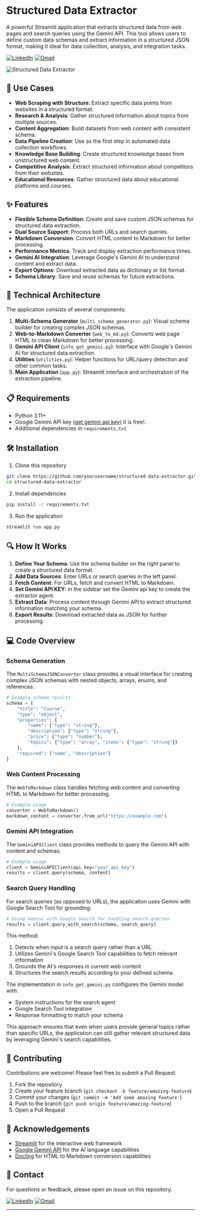# Structured Data Extractor

A powerful Streamlit application that extracts structured data from web pages and search queries using the Gemini API. This tool allows users to define custom data schemas and extract information in a structured JSON format, making it ideal for data collection, analysis, and integration tasks.

[![LinkedIn](https://img.shields.io/badge/LinkedIn-Profile-blue?logo=linkedin)](https://www.linkedin.com/in/ibrahim-awny/)
[![Gmail](https://img.shields.io/badge/Gmail-Email-red?logo=gmail)](mailto:hima12awny@gmail.com)


![Structured Data Extractor]([https://github.com/yourusername/structured-data-extractor/raw/main/screenshots/app-preview.png](https://github.com/hima12-awny/Structured-Data-Extractor/blob/50f0ae1beedcf225c35ee3a7ebfd6ac404969a8d/main_page_screenshot.png))

## 🚀 Use Cases

- **Web Scraping with Structure**: Extract specific data points from websites in a structured format.
- **Research & Analysis**: Gather structured information about topics from multiple sources.
- **Content Aggregation**: Build datasets from web content with consistent schema.
- **Data Pipeline Creation**: Use as the first step in automated data collection workflows.
- **Knowledge Base Building**: Create structured knowledge bases from unstructured web content.
- **Competitive Analysis**: Extract structured information about competitors from their websites.
- **Educational Resources**: Gather structured data about educational platforms and courses.

## ✨ Features

- **Flexible Schema Definition**: Create and save custom JSON schemas for structured data extraction.
- **Dual Source Support**: Process both URLs and search queries.
- **Markdown Conversion**: Convert HTML content to Markdown for better processing.
- **Performance Metrics**: Track and display extraction performance times.
- **Gemini AI Integration**: Leverage Google's Gemini AI to understand content and extract data.
- **Export Options**: Download extracted data as dictionary or list format.
- **Schema Library**: Save and reuse schemas for future extractions.

## 🔧 Technical Architecture

The application consists of several components:

1. **Multi-Schema Generator** (`multi_schema_generator.py`): Visual schema builder for creating complex JSON schemas.
2. **Web-to-Markdown Converter** (`web_to_md.py`): Converts web page HTML to clean Markdown for better processing.
3. **Gemini API Client** (`info_get_gemini.py`): Interface with Google's Gemini AI for structured data extraction.
4. **Utilities** (`utilities.py`): Helper functions for URL/query detection and other common tasks.
5. **Main Application** (`app.py`): Streamlit interface and orchestration of the extraction pipeline.

## 📋 Requirements

- Python 3.11+
- Google Gemini API key [(get gemini api key)](https://aistudio.google.com/app/apikey) it is free!.
- Additional dependencies in `requirements.txt`

## 🛠️ Installation

1. Clone this repository
```bash
git clone https://github.com/yourusername/structured-data-extractor.git
cd structured-data-extractor
```

2. Install dependencies
```bash
pip install -r requirements.txt
```

3. Run the application
```bash
streamlit run app.py
```

## 🔍 How It Works

1. **Define Your Schema**: Use the schema builder on the right panel to create a structured data format.
2. **Add Data Sources**: Enter URLs or search queries in the left panel.
3. **Fetch Content**: For URLs, fetch and convert HTML to Markdown.
4. **Set Gemini API KEY**: in the sidebar set the Gemini api key to create the extractor agent.
5. **Extract Data**: Process content through Gemini API to extract structured information matching your schema.
6. **Export Results**: Download extracted data as JSON for further processing.

## 💻 Code Overview

### Schema Generation
The `MultiSchemaJSONConverter` class provides a visual interface for creating complex JSON schemas with nested objects, arrays, enums, and references.

```python
# Example schema results
schema = {
    "title": "Course",
    "type": "object",
    "properties": {
        "name": {"type": "string"},
        "description": {"type": "string"},
        "price": {"type": "number"},
        "topics": {"type": "array", "items": {"type": "string"}}
    },
    "required": ["name", "description"]
}
```

### Web Content Processing
The `WebToMarkdown` class handles fetching web content and converting HTML to Markdown for better processing.

```python
# Example usage
converter = WebToMarkdown()
markdown_content = converter.from_url("https://example.com")
```

### Gemini API Integration
The `GeminiAPIClient` class provides methods to query the Gemini API with content and schemas.

```python
# Example usage
client = GeminiAPIClient(api_key="your_api_key")
results = client.query(schema, content)
```
### Search Query Handling
For search queries (as opposed to URLs), the application uses Gemini with Google Search Tool for grounding:

```python
# Using Gemini with Google Search for handling search queries
results = client.query_with_search(schema, search_query)
```
This method:

1. Detects when input is a search query rather than a URL
2. Utilizes Gemini's Google Search Tool capabilities to fetch relevant information
3. Grounds the AI's responses in current web content
4. Structures the search results according to your defined schema

The implementation in ```info_get_gemini.py``` configures the Gemini model with:

* System instructions for the search agent
* Google Search Tool integration
* Response formatting to match your schema

This approach ensures that even when users provide general topics rather than specific URLs, the application can still gather relevant structured data by leveraging Gemini's search capabilities.

## 🤝 Contributing

Contributions are welcome! Please feel free to submit a Pull Request.

1. Fork the repository
2. Create your feature branch (`git checkout -b feature/amazing-feature`)
3. Commit your changes (`git commit -m 'Add some amazing feature'`)
4. Push to the branch (`git push origin feature/amazing-feature`)
5. Open a Pull Request

## 🙏 Acknowledgements

- [Streamlit](https://streamlit.io/) for the interactive web framework
- [Google Gemini API](https://ai.google.dev/) for the AI language capabilities
- [Docling](https://github.com/docling-project/docling) for HTML to Markdown conversion capabilities


## 📧 Contact

For questions or feedback, please open an issue on this repository.

[![LinkedIn](https://img.shields.io/badge/LinkedIn-Profile-blue?logo=linkedin)](https://www.linkedin.com/in/ibrahim-awny/)
[![Gmail](https://img.shields.io/badge/Gmail-Email-red?logo=gmail)](mailto:hima12awny@gmail.com)

---
